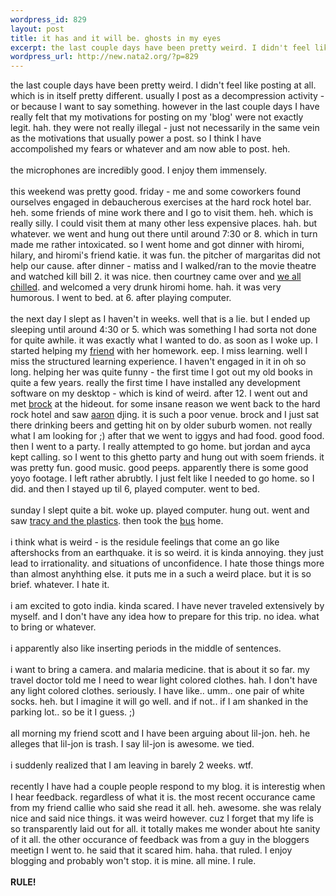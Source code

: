 ```yaml
--- 
wordpress_id: 829
layout: post
title: it has and it will be. ghosts in my eyes
excerpt: the last couple days have been pretty weird. I didn't feel like posting at all. which is in itself pretty different. usually I post as a decompression activity - or because I want to say something. however in the last couple days I have really felt that my motivations for posting on my 'blog' were not exactly legit. hah. they were not really  illegal - just not necessarily in the same vein as ...
wordpress_url: http://new.nata2.org/?p=829
---
```

the last couple days have been pretty weird. I didn't feel like posting at all. which is in itself pretty different. usually I post as a decompression activity - or because I want to say something. however in the last couple days I have really felt that my motivations for posting on my 'blog' were not exactly legit. hah. they were not really  illegal - just not necessarily in the same vein as the motivations that usually power a post. so I think I have accompolished my fears or whatever and am now able to post. heh. <br/><br/>the microphones are incredibly good. I enjoy them immensely. <br/><br/> this weekend was pretty good. friday - me and some coworkers found ourselves engaged in debaucherous exercises at the hard rock hotel bar. heh. some friends of mine work there and I go to visit them. heh. which is really silly. I could visit them at many other less expensive places. hah. but whatever. we went and hung out there until around 7:30 or 8. which in turn made me rather intoxicated. so I went home and got dinner with hiromi, hilary, and hiromi's friend katie. it was fun. the pitcher of margaritas  did not help our cause. after dinner - matiss and I walked/ran to the movie theatre and watched kill bill 2. it was nice. then courtney came over and <a href="http://www.nata2.info/?path=pictures%2Fmisc%2Fphone_camera%2Fphotolog&img=1082802398-Nokia6600(475).jpg">we all chilled</a>. and welcomed a very drunk hiromi home. hah. it was very humorous. I went to bed. at 6. after playing computer. <br/><br/>the next day I slept as I haven't in weeks. well that is a lie. but I ended up sleeping until around 4:30 or 5. which was something I had sorta not done for quite awhile. it was exactly what I wanted to do. as soon as I woke up. I started helping my <a href="http://brandie.22salt.com/">friend</a> with her homework. eep.  I miss learning. well I miss the structured learning experience. I haven't engaged in it in oh so long. helping her was quite funny - the first time I got out my old books in quite a few years. really the first time I have installed any development software on my desktop - which is kind of weird. after 12. I went out and met <a href="http://projektbrock.com/">brock</a> at the hideout. for some insane reason we went back to the hard rock hotel and saw <a href="http://www.assassins.com">aaron</a> djing. it is such a poor venue. brock and I just sat there drinking beers and getting hit on by older suburb women. not really what I am looking for ;) after that we went to iggys and had food. good food. then I went to a party. I really attempted to go home. but jordan and ayca kept calling. so I went to this ghetto party and hung out with soem friends. it was pretty fun. good music. good peeps. apparently there is some good yoyo footage. I left rather abrubtly. I just felt like I needed to go home. so I did. and then I stayed up til 6, played computer. went to bed. <br/><br/>sunday I slept quite a bit. woke up. played computer. hung out. went and saw <a href="http://www.nata2.info/?path=pictures%2Fmisc%2Fphone_camera%2Fphotolog&img=1082953453-Nokia6600(497).jpg">tracy and the plastics</a>. then took the <a href="http://www.nata2.info/?path=pictures%2Fmisc%2Fphone_camera%2Fphotolog&img=1082953643-Nokia6600(501).jpg">bus</a> home. <br/><br/>i think what is weird - is the residule feelings that come an go like aftershocks from an earthquake. it is so weird. it is kinda annoying. they just lead to irrationality. and situations of unconfidence. I hate those things more than almost anyhthing else. it puts me in a such a weird place. but it is so brief. whatever. I hate it. <br/><br/>i am excited to goto india. kinda scared. I have never traveled extensively by myself. and I don't have any idea how to prepare for this trip. no idea. what to bring or whatever. <br/><br/>i apparently also like inserting periods in the middle of sentences. <br/><br/>i want to bring a camera. 
and malaria medicine. that is about it so far. my travel doctor told me I need to wear light colored clothes. hah. I don't have any light colored clothes. seriously. I have like.. umm.. one pair of white socks. heh. but I imagine it will go well. and if not.. if I am shanked in the parking lot.. so be it I guess. ;)<br/><br/>all morning my friend scott and I have been arguing about lil-jon. heh. he alleges that lil-jon is trash. I say lil-jon is awesome. we tied. <br/><br/>i suddenly realized that I am leaving in barely 2 weeks. wtf. <br/><br/>recently I have had a couple people respond to my blog. it is interestig when I hear feedback. regardless of what it is. the most recent occurance came from my friend callie who said she read it all. heh. awesome. she was relaly nice and said nice things. it was weird however. cuz I forget that my life is so transparently laid out for all. it totally makes me wonder about hte sanity of it all. the other occurance of feedback was from a guy in the bloggers meetign I went to. he said that it scared him. haha. that ruled. I enjoy blogging and probably won't stop. it is mine. all mine. I rule. <br/><br/><b>RULE!</b>
